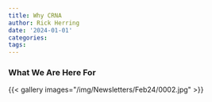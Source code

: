 ```yaml
---
title: Why CRNA
author: Rick Herring
date: '2024-01-01'
categories:
tags:
---
```


### What We Are Here For

{{< gallery images="/img/Newsletters/Feb24/0002.jpg" >}}
